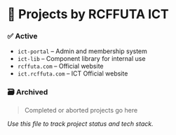 # 📂 Projects by RCFFUTA ICT

### ✅ Active
- `ict-portal` – Admin and membership system
- `ict-lib` – Component library for internal use
- `rcffuta.com` – Official website
- `ict.rcffuta.com` – ICT Official website

### 🗃️ Archived
> Completed or aborted projects go here

_Use this file to track project status and tech stack._
